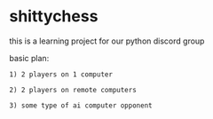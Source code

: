# shittychess

this is a learning project for our python discord group

basic plan:
    
    1) 2 players on 1 computer
    
    2) 2 players on remote computers
    
    3) some type of ai computer opponent
